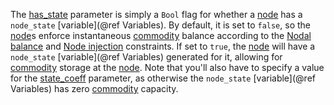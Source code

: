 The [has\_state](@ref) parameter is simply a `Bool` flag for whether a [node](@ref) has a `node_state` [variable](@ref Variables).
By default, it is set to `false`, so the [node](@ref)s enforce instantaneous [commodity](@ref) balance
according to the [Nodal balance](@ref) and [Node injection](@ref) constraints.
If set to `true`, the [node](@ref) will have a `node_state` [variable](@ref Variables) generated for it,
allowing for [commodity](@ref) storage at the [node](@ref).
Note that you'll also have to specify a value for the [state_coeff](@ref) parameter,
as otherwise the `node_state` [variable](@ref Variables) has zero [commodity](@ref) capacity.